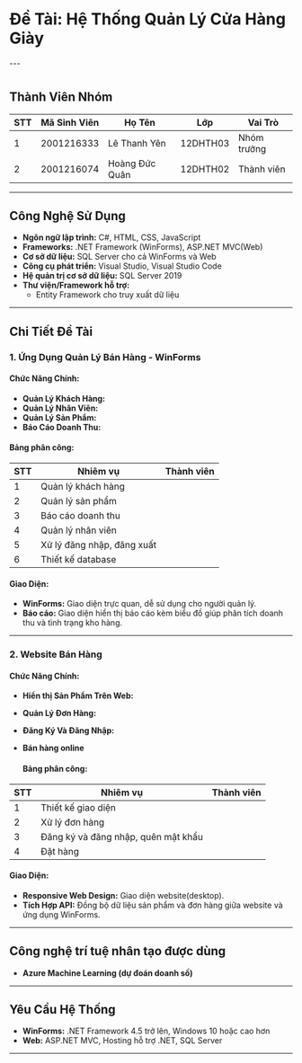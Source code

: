 <h1>Đề Tài: Hệ Thống Quản Lý Cửa Hàng Giày</h1>
---
<h1></h1>

## Thành Viên Nhóm

| STT | Mã Sinh Viên  | Họ Tên          | Lớp         | Vai Trò       |
| --- | ------------- | --------------- | ----------- | ------------- |
| 1   | 2001216333    | Lê Thanh Yên     | 12DHTH03    | Nhóm trưởng   |
| 2   | 2001216074    | Hoàng Đức Quân   | 12DHTH02    | Thành viên    |

---

## Công Nghệ Sử Dụng

- **Ngôn ngữ lập trình:** C#, HTML, CSS, JavaScript
- **Frameworks:** .NET Framework (WinForms), ASP.NET MVC(Web)
- **Cơ sở dữ liệu:** SQL Server cho cả WinForms và Web
- **Công cụ phát triển:** Visual Studio, Visual Studio Code
- **Hệ quản trị cơ sở dữ liệu:** SQL Server 2019
- **Thư viện/Framework hỗ trợ:**
  - Entity Framework cho truy xuất dữ liệu
---

## Chi Tiết Đề Tài

### 1. Ứng Dụng Quản Lý Bán Hàng - WinForms
#### Chức Năng Chính:
- **Quản Lý Khách Hàng:**
- **Quản Lý Nhân Viên:**
- **Quản Lý Sản Phẩm:**
- **Báo Cáo Doanh Thu:**
#### Bảng phân công:
|STT  |Nhiêm vụ       |Thành viên       |
| --- | ------------- | --------------- |
|1|Quản lý khách hàng||
|2|Quản lý sản phẩm||
|3|Báo cáo doanh thu||
|4|Quản lý nhân viên||
|5|Xử lý đăng nhập, đăng xuất||
|6|Thiết kế database||

#### Giao Diện:
- **WinForms:** Giao diện trực quan, dễ sử dụng cho người quản lý.
- **Báo cáo:** Giao diện hiển thị báo cáo kèm biểu đồ giúp phân tích doanh thu và tình trạng kho hàng.

---

### 2. Website Bán Hàng
#### Chức Năng Chính:
- **Hiển thị Sản Phẩm Trên Web:**
- **Quản Lý Đơn Hàng:**
- **Đăng Ký Và Đăng Nhập:**
- **Bán hàng online**

  #### Bảng phân công:
|STT  |Nhiêm vụ       |Thành viên       |
| --- | ------------- | --------------- |
|1|Thiết kế giao diện||
|2|Xử lý đơn hàng||
|3|Đăng ký và đăng nhập, quên mật khẩu||
|4|Đặt hàng||

#### Giao Diện:
- **Responsive Web Design:** Giao diện website(desktop).
- **Tích Hợp API:** Đồng bộ dữ liệu sản phẩm và đơn hàng giữa website và ứng dụng WinForms.
---

## Công nghệ trí tuệ nhân tạo được dùng
- **Azure Machine Learning (dự đoán doanh số)**
---

## Yêu Cầu Hệ Thống
- **WinForms:** .NET Framework 4.5 trở lên, Windows 10 hoặc cao hơn
- **Web:** ASP.NET MVC, Hosting hỗ trợ .NET, SQL Server
---


